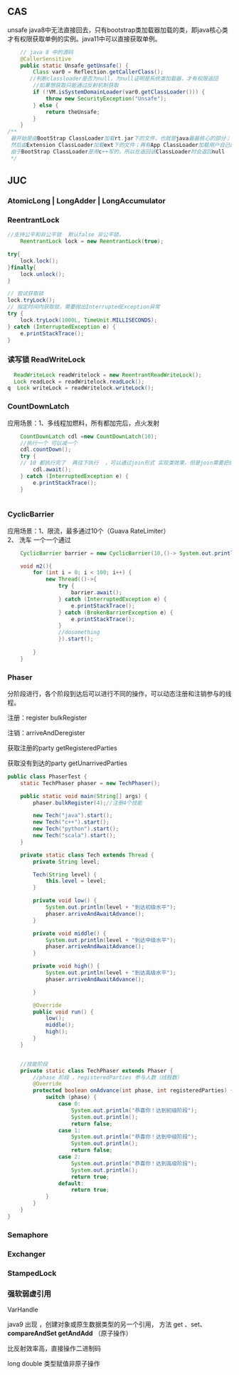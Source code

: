 ##  CAS  
unsafe  java8中无法直接回去，只有bootstrap类加载器加载的类，即java核心类才有权限获取单例的实例。java11中可以直接获取单例。



```java
	// java 8 中的源码
    @CallerSensitive
    public static Unsafe getUnsafe() {
        Class var0 = Reflection.getCallerClass();
       //判断classloader是否为null，为null证明是系统类加载器，才有权限返回
        //如果想获取只能通过反射机制获取
        if (!VM.isSystemDomainLoader(var0.getClassLoader())) {
            throw new SecurityException("Unsafe");
        } else {
            return theUnsafe;
        }
    }
/**
 最开始是由BootStrap ClassLoader加载rt.jar下的文件，也就是java最最核心的部分；
 然后由Extension ClassLoader加载ext下的文件；再有App ClassLoader加载用户自己的文件。
 由于BootStrap ClassLoader是用c++写的，所以在返回该ClassLoader时会返回null
 */

```
## JUC
### AtomicLong  |  LongAdder   |  LongAccumulator 

### ReentrantLock
``` java
//支持公平和非公平锁  默认false 非公平锁，
    ReentrantLock lock = new ReentrantLock(true);

try{
	lock.lock();
}finally{
	lock.unlock();
}

// 尝试获取锁
lock.tryLock();
// 指定时间内获取锁，需要抛出InterruptedException异常
try {
	lock.tryLock(1000L, TimeUnit.MILLISECONDS);
} catch (InterruptedException e) {
	e.printStackTrace();
}


```
### 读写锁  ReadWriteLock

```java
  ReadWriteLock readWritelock = new ReentrantReadWriteLock();
  Lock readLock = readWritelock.readLock();
q  Lock writeLock = readWritelock.writeLock();
```



### CountDownLatch

应用场景：1、多线程加燃料，所有都加完后，点火发射
```java
    CountDownLatch cdl =new CountDownLatch(10);
    //执行一个 可以减一个
    cdl.countDown();
    try {
    // 10 都执行完了  再往下执行  ，可以通过join形式 实现类效果，但是join需要把线程串起来
	    cdl.await();
    } catch (InterruptedException e) {
	    e.printStackTrace();
    }
    
```

###  CyclicBarrier
应用场景：1、限流，最多通过10个（Guava RateLimiter）     
		2、 洗车 一个一个通过 


``` java
    CyclicBarrier barrier = new CyclicBarrier(10,()-> System.out.println("够10个了 ，放栅栏"));

    void m2(){
        for (int i = 0; i < 100; i++) {
            new Thread(()->{
                try {
                    barrier.await();
                } catch (InterruptedException e) {
                    e.printStackTrace();
                } catch (BrokenBarrierException e) {
                    e.printStackTrace();
                }
                //dosomething
                }).start();
            
        }
    }
```

### Phaser

分阶段进行，各个阶段到达后可以进行不同的操作，可以动态注册和注销参与的线程。

注册：register  bulkRegister

注销：arriveAndDeregister

获取注册的party  getRegisteredParties

获取没有到达的party  getUnarrivedParties

```java
public class PhaserTest {
    static TechPhaser phaser = new TechPhaser();

    public static void main(String[] args) {
        phaser.bulkRegister(4);//注册4个技能

        new Tech("java").start();
        new Tech("c++").start();
        new Tech("python").start();
        new Tech("scala").start();
    }

    private static class Tech extends Thread {
        private String level;

        Tech(String level) {
            this.level = level;
        }

        private void low() {
            System.out.println(level + "到达初级水平");
            phaser.arriveAndAwaitAdvance();
        }

        private void middle() {
            System.out.println(level + "到达中级水平");
            phaser.arriveAndAwaitAdvance();
        }

        private void high() {
            System.out.println(level + "到达高级水平");
            phaser.arriveAndAwaitAdvance();

        }

        @Override
        public void run() {
            low();
            middle();
            high();
        }
    }


    //技能阶段
    private static class TechPhaser extends Phaser {
        //phase 阶段 ，registeredParties 参与人数（线程数）
        @Override
        protected boolean onAdvance(int phase, int registeredParties) {
            switch (phase) {
                case 0:
                    System.out.println("恭喜你！达到初级阶段");
                    System.out.println();
                    return false;
                case 1:
                    System.out.println("恭喜你！达到中级阶段");
                    System.out.println();
                    return false;
                case 2:
                    System.out.println("恭喜你！达到高级阶段");
                    System.out.println();
                    return true;
                default:
                    return true;
            }
        }
    }
}
```









### Semaphore

### Exchanger<V>



### StampedLock



### 强软弱虚引用



VarHandle

java9 出现 ，创建对象或原生数据类型的另一个引用， 方法 get 、set、**compareAndSet   getAndAdd** （原子操作）

比反射效率高，直接操作二进制码

long double 类型赋值非原子操作